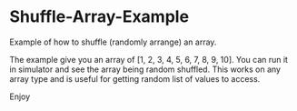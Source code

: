 # Shuffle-Array-Example

Example of how to shuffle (randomly arrange) an array. 
 
The example give you an array of [1, 2, 3, 4, 5, 6, 7, 8, 9, 10]. You can run it in simulator and see the array being random shuffled.
This works on any array type and is useful for getting random list of values to access.


Enjoy

